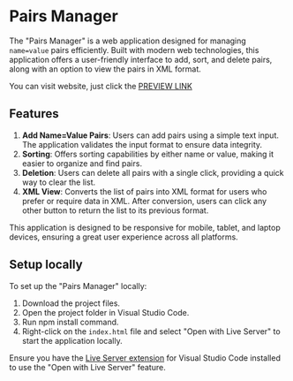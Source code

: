 # Pairs Manager

The "Pairs Manager" is a web application designed for managing `name=value` pairs efficiently. Built with modern web technologies, this application offers a user-friendly interface to add, sort, and delete pairs, along with an option to view the pairs in XML format.

You can visit website, just click the [PREVIEW LINK](https://nataliiahen.github.io/pairs-manager/)

## Features

1. **Add Name=Value Pairs**: Users can add pairs using a simple text input. The application validates the input format to ensure data integrity.
2. **Sorting**: Offers sorting capabilities by either name or value, making it easier to organize and find pairs.
3. **Deletion**: Users can delete all pairs with a single click, providing a quick way to clear the list.
4. **XML View**: Converts the list of pairs into XML format for users who prefer or require data in XML. After conversion, users can click any other button to return the list to its previous format.

This application is designed to be responsive for mobile, tablet, and laptop devices, ensuring a great user experience across all platforms.

## Setup locally

To set up the "Pairs Manager" locally:

1. Download the project files.
2. Open the project folder in Visual Studio Code.
3. Run npm install command.
4. Right-click on the `index.html` file and select "Open with Live Server" to start the application locally.

Ensure you have the [Live Server extension](https://marketplace.visualstudio.com/items?itemName=ritwickdey.LiveServer) for Visual Studio Code installed to use the "Open with Live Server" feature.
